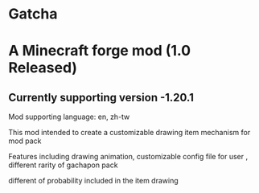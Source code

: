 # Gatcha
<h1>A Minecraft forge mod (1.0 Released)</h1>
<h2>Currently supporting version -1.20.1</h2>
<p>Mod supporting language: en, zh-tw</p>
<p>This mod intended to create a customizable drawing item mechanism for mod pack</p>
<p>Features including drawing animation, customizable config file for user , different rarity of gachapon pack</p>
<p>different of probability included in the item drawing</p>
